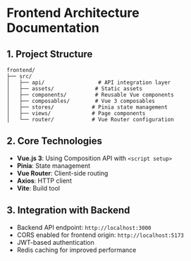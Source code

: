 # Frontend Architecture Documentation

## 1. Project Structure

```
frontend/
├── src/
│   ├── api/                 # API integration layer
│   ├── assets/             # Static assets
│   ├── components/         # Reusable Vue components
│   ├── composables/        # Vue 3 composables
│   ├── stores/            # Pinia state management
│   ├── views/             # Page components
│   └── router/            # Vue Router configuration
```

## 2. Core Technologies

- **Vue.js 3**: Using Composition API with `<script setup>`
- **Pinia**: State management
- **Vue Router**: Client-side routing
- **Axios**: HTTP client
- **Vite**: Build tool

## 3. Integration with Backend

- Backend API endpoint: `http://localhost:3000`
- CORS enabled for frontend origin: `http://localhost:5173`
- JWT-based authentication
- Redis caching for improved performance
